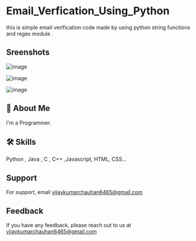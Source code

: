 # Email_Verfication_Using_Python
this is simple email verification code made by using python string functions and regex module .

## Sreenshots
![image](https://user-images.githubusercontent.com/89354259/189520927-28083e91-8116-45c8-86e7-46aef56cdd2b.png)

![image](https://user-images.githubusercontent.com/89354259/189520931-f05043f8-8491-494d-a4f6-c002075c0b98.png)

![image](https://user-images.githubusercontent.com/89354259/189520936-be3c50f1-0b01-430c-9507-a75223e2337c.png)



## 🚀 About Me
I'm a Programmer.



## 🛠 Skills
Python , Java , C , C++ ,Javascript, HTML, CSS...



    
## Support

For support, email vijaykumarchauhan6465@gmail.com 

## Feedback

If you have any feedback, please reach out to us at vijaykumarchauhan6465@gmail.com
